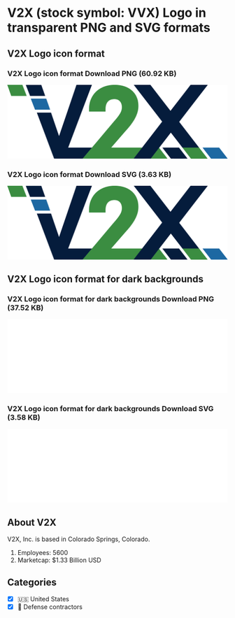 # V2X (stock symbol: VVX) Logo in transparent PNG and SVG formats

## V2X Logo icon format

### V2X Logo icon format Download PNG (60.92 KB)

![V2X Logo icon format Download PNG (60.92 KB)](/img/orig/VVX-390df9ad.png)

### V2X Logo icon format Download SVG (3.63 KB)

![V2X Logo icon format Download SVG (3.63 KB)](/img/orig/VVX-687c36fb.svg)

## V2X Logo icon format for dark backgrounds

### V2X Logo icon format for dark backgrounds Download PNG (37.52 KB)

![V2X Logo icon format for dark backgrounds Download PNG (37.52 KB)](/img/orig/VVX.D-5799569d.png)

### V2X Logo icon format for dark backgrounds Download SVG (3.58 KB)

![V2X Logo icon format for dark backgrounds Download SVG (3.58 KB)](/img/orig/VVX.D-7a8e4cd2.svg)

## About V2X

V2X, Inc. is based in Colorado Springs, Colorado.

1. Employees: 5600
2. Marketcap: $1.33 Billion USD


## Categories
- [x] 🇺🇸 United States
- [x] 🔫 Defense contractors

